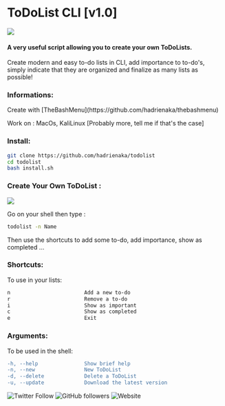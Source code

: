 # ToDoList CLI [v1.0]
![](todo.gif)
#### A very useful script allowing you to create your own ToDoLists.
<p>Create modern and easy to-do lists in CLI, add importance to to-do's, simply indicate that they are organized and finalize as many lists as possible!</p>

### Informations:
<p>Create with [TheBashMenu](https://github.com/hadrienaka/thebashmenu)</p>
<p>Work on : MacOs, KaliLinux [Probably more, tell me if that's the case]</p>

### Install:

```bash
git clone https://github.com/hadrienaka/todolist
cd todolist
bash install.sh
```

### Create Your Own ToDoList :
![](todoshortcuts.gif)

<p>Go on your shell then type :</p>

```bash
todolist -n Name
```
<p>Then use the shortcuts to add some to-do, add importance, show as completed ... </p>

### Shortcuts:
<p>To use in your lists:</p>

```diff
n                        Add a new to-do
r                        Remove a to-do
i                        Show as important
c                        Show as completed
e                        Exit
```

### Arguments:
<p>To be used in the shell:</p>

```diff
-h, --help               Show brief help
-n, --new                New ToDoList
-d, --delete             Delete a ToDoList
-u, --update             Download the latest version
```

![Twitter Follow](https://img.shields.io/twitter/follow/hadrienaka?label=%40HadrienAka&logo=twitter&logoColor=ffffff&style=for-the-badge)
![GitHub followers](https://img.shields.io/github/followers/hadrienaka?color=9F9F9F&label=%40HadrienAka&logo=github&style=for-the-badge)
![Website](https://img.shields.io/website?color=9F9F9F&label=Hadrienaka.fr&logo=brave&logoColor=ffffff&style=for-the-badge&up_message=SEE&url=https%3A%2F%2Fhadrienaka.fr)
